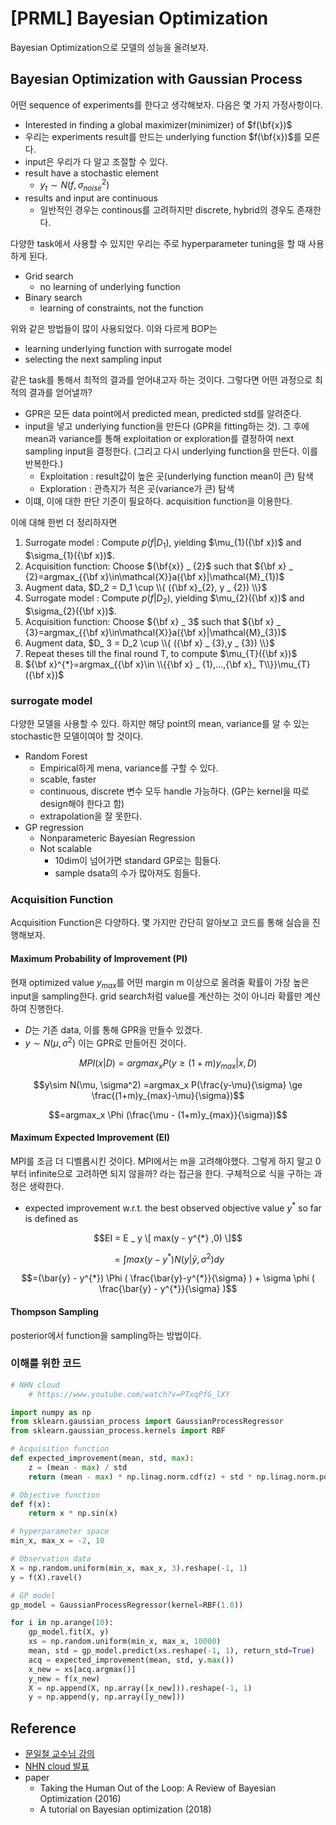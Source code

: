 # [PRML] Bayesian Optimization


Bayesian Optimization으로 모델의 성능을 올려보자.
<!--more-->

## Bayesian Optimization with Gaussian Process
어떤 sequence of experiments를 한다고 생각해보자. 다음은 몇 가지 가정사항이다.
- Interested in finding a global maximizer(minimizer) of $f(\bf{x})$
- 우리는 experiments result를 만드는 underlying function $f(\bf{x})$를 모른다.
- input은 우리가 다 알고 조절할 수 있다.
- result have a stochastic element
  - $y_t \sim N(f,\sigma^2_{noise})$
- results and input are continuous
  - 일반적인 경우는 continous를 고려하지만 discrete, hybrid의 경우도 존재한다.

다양한 task에서 사용할 수 있지만 우리는 주로 hyperparameter tuning을 할 때 사용하게 된다.
- Grid search
  - no learning of underlying function
- Binary search
  - learning of constraints, not the function

위와 같은 방법들이 많이 사용되었다. 이와 다르게 BOP는
- learning underlying function with surrogate model
- selecting the next sampling input

같은 task를 통해서 최적의 결과를 얻어내고자 하는 것이다. 그렇다면 어떤 과정으로 최적의 결과를 얻어낼까?

- GPR은 모든 data point에서 predicted mean, predicted std를 알려준다.
- input을 넣고 underlying function을 만든다 (GPR을 fitting하는 것). 그 후에 mean과 variance를 통해 exploitation or exploration를 결정하여 next sampling input을 결정한다. (그리고 다시 underlying function을 만든다. 이를 반복한다.)
  - Exploitation : result값이 높은 곳(underlying function mean이 큰) 탐색
  - Exploration : 관측지가 적은 곳(variance가 큰) 탐색
- 이떄, 이에 대한 판단 기준이 필요하다. acquisition function을 이용한다.

이에 대해 한번 더 정리하자면

1. Surrogate model : Compute $p(f|D_{1})$, yielding $\mu_{1}({\bf x})$ and $\sigma_{1}({\bf x})$.
2. Acquisition function: Choose ${\bf{x}} _ {2}$ such that ${\bf x} _ {2}=argmax_{{\bf x}\in\mathcal{X}}a({\bf x}|\mathcal{M}_{1})$
3. Augment data, $D_2 = D_1 \cup \\{ ({\bf x}_{2}, y _ {2}) \\}$
4. Surrogate model : Compute $p(f|D_2)$, yielding $\mu_{2}({\bf x})$ and $\sigma_{2}({\bf x})$.
5. Acquisition function: Choose ${\bf x} _ 3$ such that ${\bf x} _ {3}=argmax_{{\bf x}\in\mathcal{X}}a({\bf x}|\mathcal{M}_{3})$
6. Augment data, $D_ 3 = D_2 \cup \\{ ({\bf x} _ {3},y _ {3}) \\}$
7. Repeat theses till the final round T, to compute $\mu_{T}({\bf x})$
8. ${\bf x}^{*}=argmax_{{\bf x}\in \\{{\bf x} _ {1},...,{\bf x}_ T\\}}\mu_{T}({\bf x})$

### surrogate model
다양한 모델을 사용할 수 있다. 하지만 해당 point의 mean, variance를 알 수 있는 stochastic한 모델이여야 할 것이다.
- Random Forest
  - Empirical하게 mena, variance를 구할 수 있다.
  - scable, faster
  - continuous, discrete 변수 모두 handle 가능하다. (GP는 kernel을 따로 design해야 한다고 함)
  - extrapolation을 잘 못한다.
- GP regression
  - Nonparameteric Bayesian Regression
  - Not scalable
    - 10dim이 넘어가면 standard GP로는 힘들다.
    - sample dsata의 수가 많아져도 힘들다.

### Acquisition Function
Acquisition Function은 다양하다. 몇 가지만 간단히 알아보고 코드를 통해 실습을 진행해보자.

#### Maximum Probability of Improvement (PI)
현재 optimized value $y_{max}$를 어떤 margin m 이상으로 올려줄 확률이 가장 높은 input을 sampling한다. grid search처럼 value를 계산하는 것이 아니라 확률만 계산하여 진행한다.
- $D$는 기존 data, 이를 통해 GPR을 만들수 있겠다.
- $y \sim N(\mu, \sigma^2)$ 이는 GPR로 만들어진 것이다.

$$MPI(x|D) = argmax_x P(y \ge (1+m)y_{max} | x, D)$$

$$y\sim N(\mu, \sigma^2) =argmax_x P(\frac{y-\mu}{\sigma} \ge \frac{(1+m)y_{max}-\mu}{\sigma})$$

$$=argmax_x \Phi (\frac{\mu - (1+m)y_{max}}{\sigma})$$

#### Maximum Expected Improvement (EI)
MPI를 조금 더 디벨롭시킨 것이다. MPI에서는 m을 고려해야했다. 그렇게 하지 말고 0부터 infinite으로 고려하면 되지 않을까? 라는 접근을 한다. 구체적으로 식을 구하는 과정은 생략한다.
- expected improvement w.r.t. the best observed objective value $y^{*}$ so far is defined as 

$$EI	= E _ y \[ max(y - y^{*} ,0) \]$$

$$=\int max (y-y^{*}) N (y | \bar{y}, \sigma^{2})dy$$

$$=(\bar{y} - y^{*}) \Phi ( \frac{\bar{y}-y^{*}}{\sigma} ) + \sigma \phi ( \frac{\bar{y} - y^{*}}{\sigma} )$$ 

#### Thompson Sampling
posterior에서 function을 sampling하는 방법이다.

### 이해를 위한 코드

```python
# NHN cloud
    # https://www.youtube.com/watch?v=PTxqPfG_lXY

import numpy as np
from sklearn.gaussian_process import GaussianProcessRegressor
from sklearn.gaussian_process.kernels import RBF

# Acquisition function
def expected_improvement(mean, std, max):
    z = (mean - max) / std
    return (mean - max) * np.linag.norm.cdf(z) + std * np.linag.norm.pdf(z)

# Objective function
def f(x):
    return x * np.sin(x)

# hyperparameter space
min_x, max_x = -2, 10

# Observation data
X = np.random.uniform(min_x, max_x, 3).reshape(-1, 1)
y = f(X).ravel()

# GP model
gp_model = GaussianProcessRegressor(kernel=RBF(1.0))

for i in np.arange(10):
    gp_model.fit(X, y)
    xs = np.random.uniform(min_x, max_x, 10000)
    mean, std = gp_model.predict(xs.reshape(-1, 1), return_std=True)
    acq = expected_improvement(mean, std, y.max())
    x_new = xs[acq.argmax()]
    y_new = f(x_new)
    X = np.append(X, np.array([x_new])).reshape(-1, 1)
    y = np.append(y, np.array([y_new]))
```

## Reference
- [문일철 교수님 강의](https://www.youtube.com/watch?v=sbbR-XRft9o&list=PLbhbGI_ppZIRPeAjprW9u9A46IJlGFdLn&index=54)
- [NHN cloud 발표](https://www.youtube.com/watch?v=PTxqPfG_lXY)
- paper
  - Taking the Human Out of the Loop: A Review of Bayesian Optimization (2016) 
  - A tutorial on Bayesian optimization (2018)
